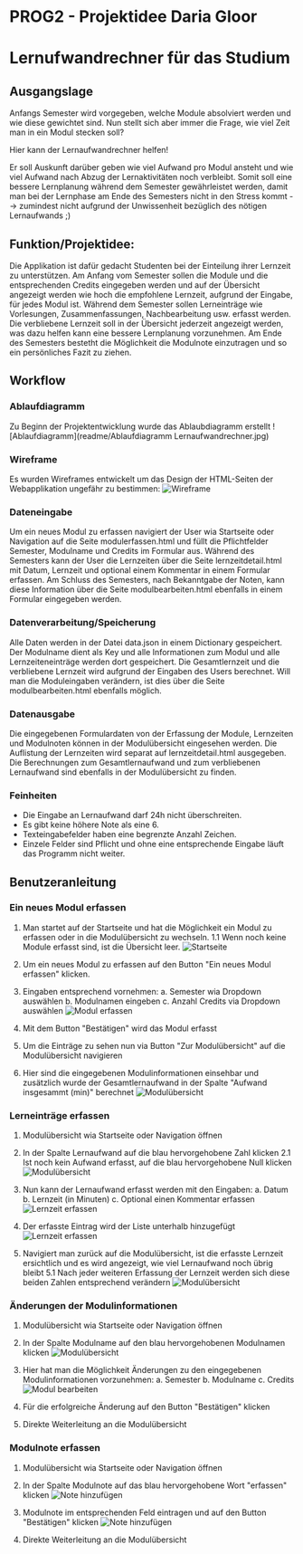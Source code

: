 # PROG2 - Projektidee Daria Gloor
# Lernufwandrechner für das Studium

## Ausgangslage
Anfangs Semester wird vorgegeben, welche Module absolviert werden und wie diese gewichtet sind. Nun stellt sich aber immer die Frage, wie viel Zeit man in ein Modul stecken soll?

Hier kann der Lernaufwandrechner helfen! 

Er soll Auskunft darüber geben wie viel Aufwand pro Modul ansteht und wie viel Aufwand nach Abzug der Lernaktivitäten noch verbleibt. Somit soll eine bessere Lernplanung während dem Semester gewährleistet werden, damit man bei der Lernphase am Ende des Semesters nicht in den Stress kommt --> zumindest nicht aufgrund der Unwissenheit bezüglich des nötigen Lernaufwands ;)

## Funktion/Projektidee:
Die Applikation ist dafür gedacht Studenten bei der Einteilung ihrer Lernzeit zu unterstützen. Am Anfang vom Semester sollen die Module und die entsprechenden Credits eingegeben werden und auf der Übersicht angezeigt werden wie hoch die empfohlene Lernzeit, aufgrund der Eingabe, für jedes Modul ist. Während dem Semester sollen Lerneinträge wie Vorlesungen, Zusammenfassungen, Nachbearbeitung usw. erfasst werden. Die verbliebene Lernzeit soll in der Übersicht jederzeit angezeigt werden, was dazu helfen kann eine bessere Lernplanung vorzunehmen. Am Ende des Semesters bestetht die Möglichkeit die Modulnote einzutragen und so ein persönliches Fazit zu ziehen. 
 
## Workflow

### Ablaufdiagramm
Zu Beginn der Projektentwicklung wurde das Ablaubdiagramm erstellt
![Ablaufdiagramm](readme/Ablaufdiagramm Lernaufwandrechner.jpg)

### Wireframe
Es wurden Wireframes entwickelt um das Design der HTML-Seiten der Webapplikation ungefähr zu bestimmen:
![Wireframe](readme/Wireframe.JPG)

### Dateneingabe
Um ein neues Modul zu erfassen navigiert der User wia Startseite oder Navigation auf die Seite modulerfassen.html und füllt die Pflichtfelder Semester, Modulname und Credits im Formular aus. Während des Semesters kann der User die Lernzeiten über die Seite lernzeitdetail.html mit Datum, Lernzeit und optional einem Kommentar in einem Formular erfassen. Am Schluss des Semesters, nach Bekanntgabe der Noten, kann diese Information über die Seite modulbearbeiten.html ebenfalls in einem Formular eingegeben werden.

### Datenverarbeitung/Speicherung
Alle Daten werden in der Datei data.json in einem Dictionary gespeichert. Der Modulname dient als Key und alle Informationen zum Modul und alle Lernzeiteneinträge werden dort gespeichert. Die Gesamtlernzeit und die verbliebene Lernzeit wird aufgrund der Eingaben des Users berechnet. Will man die Moduleingaben verändern, ist dies über die Seite modulbearbeiten.html ebenfalls möglich. 

### Datenausgabe
Die eingegebenen Formulardaten von der Erfassung der Module, Lernzeiten und Modulnoten können in der Modulübersicht eingesehen werden. Die Auflistung der Lernzeiten wird separat auf lernzeitdetail.html ausgegeben. Die Berechnungen zum Gesamtlernaufwand und zum verbliebenen Lernaufwand sind ebenfalls in der Modulübersicht zu finden. 

### Feinheiten
- Die Eingabe an Lernaufwand darf 24h nicht überschreiten.
- Es gibt keine höhere Note als eine 6.
- Texteingabefelder haben eine begrenzte Anzahl Zeichen.
- Einzele Felder sind Pflicht und ohne eine entsprechende Eingabe läuft das Programm nicht weiter. 

## Benutzeranleitung

### Ein neues Modul erfassen 
1. Man startet auf der Startseite und hat die Möglichkeit ein Modul zu erfassen oder in die Modulübersicht zu wechseln.
1.1 Wenn noch keine Module erfasst sind, ist die Übersicht leer. 
![Startseite](readme/startseite.JPG)
	
2. Um ein neues Modul zu erfassen auf den Button "Ein neues Modul erfassen" klicken. 

3. Eingaben entsprechend vornehmen: 
	a. Semester wia Dropdown auswählen
	b. Modulnamen eingeben
	c. Anzahl Credits via Dropdown auswählen
![Modul erfassen](readme/modul_erfassen.JPG)

4. Mit dem Button "Bestätigen" wird das Modul erfasst
	
4. Um die Einträge zu sehen nun via Button "Zur Modulübersicht" auf die Modulübersicht navigieren

5. Hier sind die eingegebenen Modulinformationen einsehbar und zusätzlich wurde der Gesamtlernaufwand in der Spalte "Aufwand insgesammt (min)" berechnet
![Modulübersicht](readme/moduluebersicht_aufwand_gesammt.JPG)

### Lerneinträge erfassen 
1. Modulübersicht wia Startseite oder Navigation öffnen

2. In der Spalte Lernaufwand auf die blau hervorgehobene Zahl klicken
2.1 Ist noch kein Aufwand erfasst, auf die blau hervorgehobene Null klicken
![Modulübersicht](readme/moduluebersicht_lernaufwand.JPG)
	
3. Nun kann der Lernaufwand erfasst werden mit den Eingaben:
	a. Datum
	b. Lernzeit (in Minuten)
	c. Optional einen Kommentar erfassen
![Lernzeit erfassen](readme/lernzeit_erfassen.JPG)
	
4. Der erfasste Eintrag wird der Liste unterhalb hinzugefügt
![Lernzeit erfassen](readme/lernzeit_erfassen_liste.JPG)

5. Navigiert man zurück auf die Modulübersicht, ist die erfasste Lernzeit ersichtlich und es wird angezeigt, wie viel Lernaufwand noch übrig bleibt
5.1 Nach jeder weiteren Erfassung der Lernzeit werden sich diese beiden Zahlen entsprechend verändern
![Modulübersicht](readme/moduluebersicht_aufwand_lern_verblieben.JPG)

### Änderungen der Modulinformationen
1. Modulübersicht wia Startseite oder Navigation öffnen

2. In der Spalte Modulname auf den blau hervorgehobenen Modulnamen klicken
![Modulübersicht](readme/moduluebersicht_modulname.JPG)

3. Hier hat man die Möglichkeit Änderungen zu den eingegebenen Modulinformationen vorzunehmen:
	a. Semester
	b. Modulname
	c. Credits
![Modul bearbeiten](readme/modul_bearbeiten.JPG)
	
4. Für die erfolgreiche Änderung auf den Button "Bestätigen" klicken

5. Direkte Weiterleitung an die Modulübersicht 

### Modulnote erfassen
1. Modulübersicht wia Startseite oder Navigation öffnen

2. In der Spalte Modulnote auf das blau hervorgehobene Wort "erfassen" klicken 
![Note hinzufügen](readme/moduluebersicht_note.JPG)

3. Modulnote im entsprechenden Feld eintragen und auf den Button "Bestätigen" klicken
![Note hinzufügen](readme/modul_bearbeiten_note.JPG)

4. Direkte Weiterleitung an die Modulübersicht 





